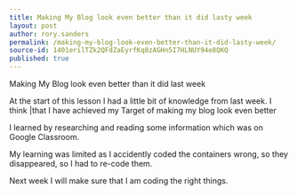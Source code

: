 ```yaml
---
title: Making My Blog look even better than it did lasty week
layout: post
author: rory.sanders
permalink: /making-my-blog-look-even-better-than-it-did-lasty-week/
source-id: 1401erilTZk2QFdZaEyrfKq8zAGHn5I7HLNUY94e8QKQ
published: true
---
```

Making My Blog look even better than it did last week

At the start of this lesson I had a little bit of knowledge from last week. I think |that I have achieved my Target of making my blog look even better

I learned by researching and reading some information which was on Google Classroom.

My learning was limited as I accidently coded the containers wrong, so they disappeared, so I had to re-code them.

Next week I will make sure that I am coding the right things.

